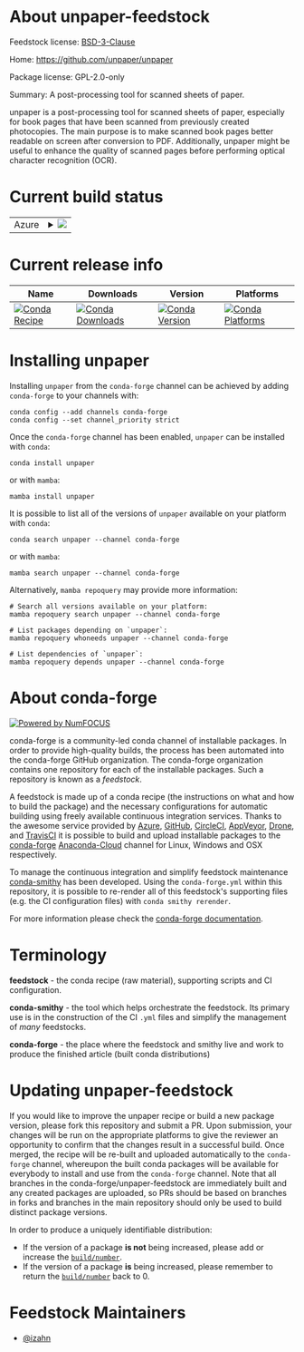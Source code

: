 About unpaper-feedstock
=======================

Feedstock license: [BSD-3-Clause](https://github.com/conda-forge/unpaper-feedstock/blob/main/LICENSE.txt)

Home: https://github.com/unpaper/unpaper

Package license: GPL-2.0-only

Summary: A post-processing tool for scanned sheets of paper.

unpaper is a post-processing tool for scanned sheets of paper,
especially for book pages that have been scanned from previously
created photocopies. The main purpose is to make scanned book pages
better readable on screen after conversion to PDF. Additionally,
unpaper might be useful to enhance the quality of scanned pages
before performing optical character recognition (OCR).


Current build status
====================


<table>
    
  <tr>
    <td>Azure</td>
    <td>
      <details>
        <summary>
          <a href="https://dev.azure.com/conda-forge/feedstock-builds/_build/latest?definitionId=11976&branchName=main">
            <img src="https://dev.azure.com/conda-forge/feedstock-builds/_apis/build/status/unpaper-feedstock?branchName=main">
          </a>
        </summary>
        <table>
          <thead><tr><th>Variant</th><th>Status</th></tr></thead>
          <tbody><tr>
              <td>linux_64_ffmpeg5</td>
              <td>
                <a href="https://dev.azure.com/conda-forge/feedstock-builds/_build/latest?definitionId=11976&branchName=main">
                  <img src="https://dev.azure.com/conda-forge/feedstock-builds/_apis/build/status/unpaper-feedstock?branchName=main&jobName=linux&configuration=linux%20linux_64_ffmpeg5" alt="variant">
                </a>
              </td>
            </tr><tr>
              <td>linux_64_ffmpeg6</td>
              <td>
                <a href="https://dev.azure.com/conda-forge/feedstock-builds/_build/latest?definitionId=11976&branchName=main">
                  <img src="https://dev.azure.com/conda-forge/feedstock-builds/_apis/build/status/unpaper-feedstock?branchName=main&jobName=linux&configuration=linux%20linux_64_ffmpeg6" alt="variant">
                </a>
              </td>
            </tr><tr>
              <td>osx_64_ffmpeg5</td>
              <td>
                <a href="https://dev.azure.com/conda-forge/feedstock-builds/_build/latest?definitionId=11976&branchName=main">
                  <img src="https://dev.azure.com/conda-forge/feedstock-builds/_apis/build/status/unpaper-feedstock?branchName=main&jobName=osx&configuration=osx%20osx_64_ffmpeg5" alt="variant">
                </a>
              </td>
            </tr><tr>
              <td>osx_64_ffmpeg6</td>
              <td>
                <a href="https://dev.azure.com/conda-forge/feedstock-builds/_build/latest?definitionId=11976&branchName=main">
                  <img src="https://dev.azure.com/conda-forge/feedstock-builds/_apis/build/status/unpaper-feedstock?branchName=main&jobName=osx&configuration=osx%20osx_64_ffmpeg6" alt="variant">
                </a>
              </td>
            </tr>
          </tbody>
        </table>
      </details>
    </td>
  </tr>
</table>

Current release info
====================

| Name | Downloads | Version | Platforms |
| --- | --- | --- | --- |
| [![Conda Recipe](https://img.shields.io/badge/recipe-unpaper-green.svg)](https://anaconda.org/conda-forge/unpaper) | [![Conda Downloads](https://img.shields.io/conda/dn/conda-forge/unpaper.svg)](https://anaconda.org/conda-forge/unpaper) | [![Conda Version](https://img.shields.io/conda/vn/conda-forge/unpaper.svg)](https://anaconda.org/conda-forge/unpaper) | [![Conda Platforms](https://img.shields.io/conda/pn/conda-forge/unpaper.svg)](https://anaconda.org/conda-forge/unpaper) |

Installing unpaper
==================

Installing `unpaper` from the `conda-forge` channel can be achieved by adding `conda-forge` to your channels with:

```
conda config --add channels conda-forge
conda config --set channel_priority strict
```

Once the `conda-forge` channel has been enabled, `unpaper` can be installed with `conda`:

```
conda install unpaper
```

or with `mamba`:

```
mamba install unpaper
```

It is possible to list all of the versions of `unpaper` available on your platform with `conda`:

```
conda search unpaper --channel conda-forge
```

or with `mamba`:

```
mamba search unpaper --channel conda-forge
```

Alternatively, `mamba repoquery` may provide more information:

```
# Search all versions available on your platform:
mamba repoquery search unpaper --channel conda-forge

# List packages depending on `unpaper`:
mamba repoquery whoneeds unpaper --channel conda-forge

# List dependencies of `unpaper`:
mamba repoquery depends unpaper --channel conda-forge
```


About conda-forge
=================

[![Powered by
NumFOCUS](https://img.shields.io/badge/powered%20by-NumFOCUS-orange.svg?style=flat&colorA=E1523D&colorB=007D8A)](https://numfocus.org)

conda-forge is a community-led conda channel of installable packages.
In order to provide high-quality builds, the process has been automated into the
conda-forge GitHub organization. The conda-forge organization contains one repository
for each of the installable packages. Such a repository is known as a *feedstock*.

A feedstock is made up of a conda recipe (the instructions on what and how to build
the package) and the necessary configurations for automatic building using freely
available continuous integration services. Thanks to the awesome service provided by
[Azure](https://azure.microsoft.com/en-us/services/devops/), [GitHub](https://github.com/),
[CircleCI](https://circleci.com/), [AppVeyor](https://www.appveyor.com/),
[Drone](https://cloud.drone.io/welcome), and [TravisCI](https://travis-ci.com/)
it is possible to build and upload installable packages to the
[conda-forge](https://anaconda.org/conda-forge) [Anaconda-Cloud](https://anaconda.org/)
channel for Linux, Windows and OSX respectively.

To manage the continuous integration and simplify feedstock maintenance
[conda-smithy](https://github.com/conda-forge/conda-smithy) has been developed.
Using the ``conda-forge.yml`` within this repository, it is possible to re-render all of
this feedstock's supporting files (e.g. the CI configuration files) with ``conda smithy rerender``.

For more information please check the [conda-forge documentation](https://conda-forge.org/docs/).

Terminology
===========

**feedstock** - the conda recipe (raw material), supporting scripts and CI configuration.

**conda-smithy** - the tool which helps orchestrate the feedstock.
                   Its primary use is in the construction of the CI ``.yml`` files
                   and simplify the management of *many* feedstocks.

**conda-forge** - the place where the feedstock and smithy live and work to
                  produce the finished article (built conda distributions)


Updating unpaper-feedstock
==========================

If you would like to improve the unpaper recipe or build a new
package version, please fork this repository and submit a PR. Upon submission,
your changes will be run on the appropriate platforms to give the reviewer an
opportunity to confirm that the changes result in a successful build. Once
merged, the recipe will be re-built and uploaded automatically to the
`conda-forge` channel, whereupon the built conda packages will be available for
everybody to install and use from the `conda-forge` channel.
Note that all branches in the conda-forge/unpaper-feedstock are
immediately built and any created packages are uploaded, so PRs should be based
on branches in forks and branches in the main repository should only be used to
build distinct package versions.

In order to produce a uniquely identifiable distribution:
 * If the version of a package **is not** being increased, please add or increase
   the [``build/number``](https://docs.conda.io/projects/conda-build/en/latest/resources/define-metadata.html#build-number-and-string).
 * If the version of a package **is** being increased, please remember to return
   the [``build/number``](https://docs.conda.io/projects/conda-build/en/latest/resources/define-metadata.html#build-number-and-string)
   back to 0.

Feedstock Maintainers
=====================

* [@izahn](https://github.com/izahn/)

